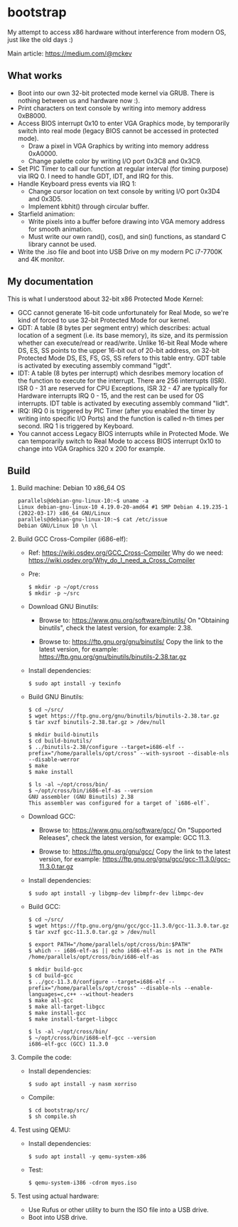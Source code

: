# bootstrap

My attempt to access x86 hardware without interference from modern OS, just like the old days :)

Main article: https://medium.com/@mckev


## What works

- Boot into our own 32-bit protected mode kernel via GRUB. There is nothing between us and hardware now :).
- Print characters on text console by writing into memory address 0xB8000.
- Access BIOS interrupt 0x10 to enter VGA Graphics mode, by temporarily switch into real mode (legacy BIOS cannot be
  accessed in protected mode).
    - Draw a pixel in VGA Graphics by writing into memory address 0xA0000.
    - Change palette color by writing I/O port 0x3C8 and 0x3C9.
- Set PIC Timer to call our function at regular interval (for timing purpose) via IRQ 0. I need to handle GDT, IDT, and
  IRQ for this.
- Handle Keyboard press events via IRQ 1:
    - Change cursor location on text console by writing I/O port 0x3D4 and 0x3D5.
    - Implement kbhit() through circular buffer.
- Starfield animation:
    - Write pixels into a buffer before drawing into VGA memory address for smooth animation.
    - Must write our own rand(), cos(), and sin() functions, as standard C library cannot be used.
- Write the .iso file and boot into USB Drive on my modern PC i7-7700K and 4K monitor.


## My documentation

This is what I understood about 32-bit x86 Protected Mode Kernel:

- GCC cannot generate 16-bit code unfortunately for Real Mode, so we're kind of forced to use 32-bit Protected Mode for
  our kernel.
- GDT: A table (8 bytes per segment entry) which describes: actual location of a segment (i.e. its base memory), its
  size, and its permission whether can execute/read or read/write. Unlike 16-bit Real Mode where DS, ES, SS points to
  the upper 16-bit out of 20-bit address, on 32-bit Protected Mode DS, ES, FS, GS, SS refers to this table entry. GDT
  table is activated by executing assembly command "lgdt".
- IDT: A table (8 bytes per interrupt) which desribes memory location of the function to execute for the interrupt.
  There are 256 interrupts (ISR). ISR 0 - 31 are reserved for CPU Exceptions, ISR 32 - 47 are typically for Hardware
  interrupts IRQ 0 - 15, and the rest can be used for OS interrupts. IDT table is activated by executing assembly
  command "lidt".
- IRQ: IRQ 0 is triggered by PIC Timer (after you enabled the timer by writing into specific I/O Ports) and the function
  is called n-th times per second. IRQ 1 is triggered by Keyboard.
- You cannot access Legacy BIOS interrupts while in Protected Mode. We can temporarily switch to Real Mode to access
  BIOS interrupt 0x10 to change into VGA Graphics 320 x 200 for example.


## Build

 1. Build machine: Debian 10 x86_64 OS
       ```
       parallels@debian-gnu-linux-10:~$ uname -a
       Linux debian-gnu-linux-10 4.19.0-20-amd64 #1 SMP Debian 4.19.235-1 (2022-03-17) x86_64 GNU/Linux
       parallels@debian-gnu-linux-10:~$ cat /etc/issue
       Debian GNU/Linux 10 \n \l
       ```


 2. Build GCC Cross-Compiler (i686-elf):
       - Ref: https://wiki.osdev.org/GCC_Cross-Compiler
         Why do we need: https://wiki.osdev.org/Why_do_I_need_a_Cross_Compiler

       - Pre:
            ```
            $ mkdir -p ~/opt/cross
            $ mkdir -p ~/src
            ```

       - Download GNU Binutils:
            - Browse to: https://www.gnu.org/software/binutils/
              On "Obtaining binutils", check the latest version, for example: 2.38.

            - Browse to: https://ftp.gnu.org/gnu/binutils/
              Copy the link to the latest version, for example: https://ftp.gnu.org/gnu/binutils/binutils-2.38.tar.gz

       - Install dependencies:
            ```
            $ sudo apt install -y texinfo
            ```

       - Build GNU Binutils:
            ```
            $ cd ~/src/
            $ wget https://ftp.gnu.org/gnu/binutils/binutils-2.38.tar.gz
            $ tar xvzf binutils-2.38.tar.gz > /dev/null

            $ mkdir build-binutils
            $ cd build-binutils/
            $ ../binutils-2.38/configure --target=i686-elf --prefix="/home/parallels/opt/cross" --with-sysroot --disable-nls --disable-werror
            $ make
            $ make install

            $ ls -al ~/opt/cross/bin/
            $ ~/opt/cross/bin/i686-elf-as --version
            GNU assembler (GNU Binutils) 2.38
            This assembler was configured for a target of `i686-elf`.
            ```

       - Download GCC:
            - Browse to: https://www.gnu.org/software/gcc/
              On "Supported Releases", check the latest version, for example: GCC 11.3.

            - Browse to: https://ftp.gnu.org/gnu/gcc/
              Copy the link to the latest version, for example: https://ftp.gnu.org/gnu/gcc/gcc-11.3.0/gcc-11.3.0.tar.gz

       - Install dependencies:
            ```
            $ sudo apt install -y libgmp-dev libmpfr-dev libmpc-dev
            ```

       - Build GCC:
            ```
            $ cd ~/src/
            $ wget https://ftp.gnu.org/gnu/gcc/gcc-11.3.0/gcc-11.3.0.tar.gz
            $ tar xvzf gcc-11.3.0.tar.gz > /dev/null

            $ export PATH="/home/parallels/opt/cross/bin:$PATH"
            $ which -- i686-elf-as || echo i686-elf-as is not in the PATH
            /home/parallels/opt/cross/bin/i686-elf-as

            $ mkdir build-gcc
            $ cd build-gcc
            $ ../gcc-11.3.0/configure --target=i686-elf --prefix="/home/parallels/opt/cross" --disable-nls --enable-languages=c,c++ --without-headers
            $ make all-gcc
            $ make all-target-libgcc
            $ make install-gcc
            $ make install-target-libgcc

            $ ls -al ~/opt/cross/bin/
            $ ~/opt/cross/bin/i686-elf-gcc --version
            i686-elf-gcc (GCC) 11.3.0
            ```


 3. Compile the code:
       - Install dependencies:
            ```
            $ sudo apt install -y nasm xorriso
            ```

       - Compile:
            ```
            $ cd bootstrap/src/
            $ sh compile.sh
            ```


 4. Test using QEMU:
       - Install dependencies:
            ```
            $ sudo apt install -y qemu-system-x86
            ```

       - Test:
            ```
            $ qemu-system-i386 -cdrom myos.iso
            ```


 5. Test using actual hardware:
       - Use Rufus or other utility to burn the ISO file into a USB drive.
       - Boot into USB drive.
